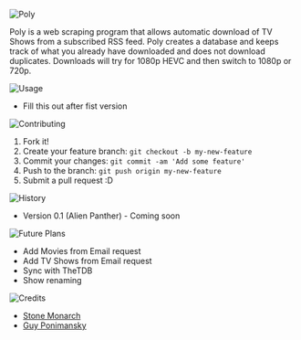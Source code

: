 ![Poly](src/com/voidustries/poly/img/readme/Title.png)

Poly is a web scraping program that allows automatic download of TV Shows from a
subscribed RSS feed. Poly creates a database and keeps track of what you already
have downloaded and does not download duplicates. Downloads will try for 1080p
HEVC and then switch to 1080p or 720p.

![Usage](src/com/voidustries/poly/img/readme/Usage.png)

* Fill this out after fist version

![Contributing](src/com/voidustries/poly/img/readme/Contributing.png)

1. Fork it!
2. Create your feature branch: `git checkout -b my-new-feature`
3. Commit your changes: `git commit -am 'Add some feature'`
4. Push to the branch: `git push origin my-new-feature`
5. Submit a pull request :D

![History](src/com/voidustries/poly/img/readme/History.png)

* Version 0.1 (Alien Panther) - Coming soon

![Future Plans](src/com/voidustries/poly/img/readme/FuturePlans.png)

* Add Movies from Email request
* Add TV Shows from Email request
* Sync with TheTDB
* Show renaming

![Credits](src/com/voidustries/poly/img/readme/Credits.png)

* [Stone Monarch](https://gitlab.com/StoneMonarch)
* [Guy Ponimansky](https://github.com/gponimansky)
